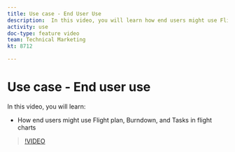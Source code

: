 ```yaml
---
title: Use case - End User Use
description:  In this video, you will learn how end users might use Flight plan, Burndown, and Tasks in flight charts in [!DNL Adobe Workfront].
activity: use
doc-type: feature video
team: Technical Marketing
kt: 8712

---
```

# Use case - End user use

In this video, you will learn:

* How end users might use Flight plan, Burndown, and Tasks in flight charts

>[!VIDEO](https://video.tv.adobe.com/v/335055/?quality=12)
